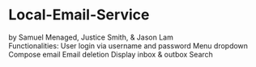 # Local-Email-Service
by Samuel Menaged, Justice Smith, &amp; Jason Lam  
Functionalities:  User login via username and password Menu dropdown Compose email Email deletion Display inbox &amp; outbox Search
